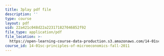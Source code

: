 ```yaml
---
title: 3play pdf file
description: ''
type: course
layout: pdf
uid: 22a421c048d22a223171827046852f92
file_type: application/pdf
file_location: >-
  https://open-learning-course-data-production.s3.amazonaws.com/14-01sc-principles-of-microeconomics-fall-2011/22a421c048d22a223171827046852f92_Q4iKuKAjzK0.pdf
course_id: 14-01sc-principles-of-microeconomics-fall-2011
---
```


